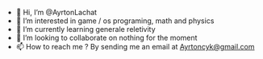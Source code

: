 - 👋 Hi, I’m @AyrtonLachat
- 👀 I’m interested in game / os programing, math and physics
- 🌱 I’m currently learning generale reletivity
- 💞️ I’m looking to collaborate on nothing for the moment
- 📫 How to reach me ? By sending me an email at Ayrtoncyk@gmail.com

<!---
AyrtonLachat/AyrtonLachat is a ✨ special ✨ repository because its `README.md` (this file) appears on your GitHub profile.
You can click the Preview link to take a look at your changes.
--->
